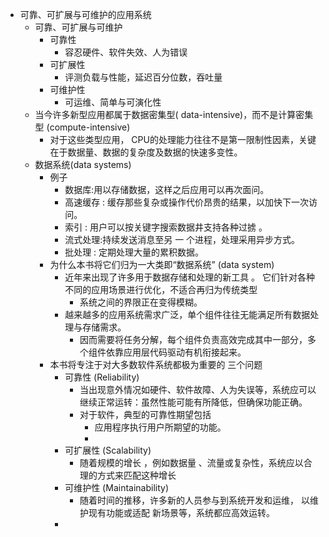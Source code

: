 - 可靠、可扩展与可维护的应用系统
	- 可靠、可扩展与可维护
		- 可靠性
			- 容忍硬件、软件失效、人为错误
		- 可扩展性
			- 评测负载与性能，延迟百分位数，吞吐量
		- 可维护性
			- 可运维、简单与可演化性
	- 当今许多新型应用都属于数据密集型( data-intensive)，而不是计算密集型 (compute-intensive)
		- 对于这些类型应用， CPU的处理能力往往不是第一限制性因素，关键在于数据量、数据的复杂度及数据的快速多变性。
	- 数据系统(data systems)
		- 例子
			- 数据库:用以存储数据，这样之后应用可以再次面问。
			- 高速缓存 : 缓存那些复杂或操作代价昂贵的结果，以加快下一次访问。
			- 索引 : 用户可以按关键字搜索数据井支持各种过掳 。
			- 流式处理:持续发送消息至另 一 个进程，处理采用异步方式。
			- 批处理 : 定期处理大量的累积数据。
		- 为什么本书将它们归为一大类即“数据系统” (data system)
			- 近年来出现了许多用于数据存储和处理的新工具 。 它们针对各种不同的应用场景进行优化，不适合再归为传统类型
				- 系统之间的界限正在变得模糊。
			- 越来越多的应用系统需求广泛，单个组件往往无能满足所有数据处理与存储需求。
				- 因而需要将任务分解，每个组件负责高效完成其中一部分，多个组件依靠应用层代码驱动有机衔接起来。
		- 本书将专注于对大多数软件系统都极为重要的 三个问题
			- 可靠性 (Reliability)
				- 当出现意外情况如硬件、软件故障、人为失误等，系统应可以继续正常运转：虽然性能可能有所降低，但确保功能正确。
				- 对于软件，典型的可靠性期望包括
					- 应用程序执行用户所期望的功能。
					-
			- 可扩展性 (Scalability)
				- 随着规模的增长 ，例如数据量 、流量或复杂性，系统应以合理的方式来匹配这种增长
			- 可维护性 (Maintainability)
				- 随着时间的推移，许多新的人员参与到系统开发和运维， 以维护现有功能或适配 新场景等，系统都应高效运转。
			-